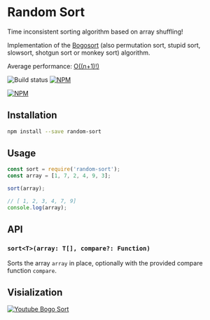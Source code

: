 # Random Sort

Time inconsistent sorting algorithm based on array shuffling!

Implementation of the [Bogosort](https://en.wikipedia.org/wiki/Bogosort) (also permutation sort, stupid sort, slowsort, shotgun sort or monkey sort) algorithm. 

Average performance: [O((n+1)!)](https://link.springer.com/chapter/10.1007%2F978-3-540-72914-3_17)

![Build status](https://travis-ci.org/spugachev/random-sort.svg?branch=master)
[![NPM](https://img.shields.io/npm/v/random-sort.svg)](https://www.npmjs.org/package/random-sort/)

[![NPM](https://nodei.co/npm/random-sort.png?downloads=true)](https://nodei.co/npm/random-sort/)

## Installation

```sh
npm install --save random-sort
```

## Usage

```js
const sort = require('random-sort');
const array = [1, 7, 2, 4, 9, 3];

sort(array);

// [ 1, 2, 3, 4, 7, 9]
console.log(array);
```

## API

### `sort<T>(array: T[], compare?: Function)`

Sorts the array `array` in place, optionally with the provided compare function `compare`.

## Visialization

[![Youtube Bogo Sort](http://img.youtube.com/vi/DaPJkYo2quc/0.jpg)](http://www.youtube.com/watch?v=DaPJkYo2quc)

